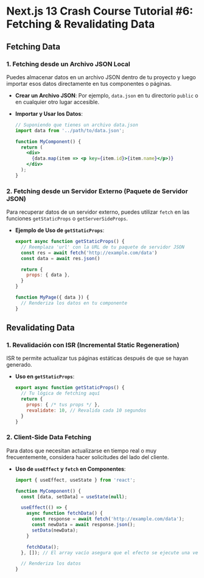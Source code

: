 # Next.js 13 Crash Course Tutorial #6: Fetching & Revalidating Data



## Fetching Data

### 1. Fetching desde un Archivo JSON Local

Puedes almacenar datos en un archivo JSON dentro de tu proyecto y luego importar esos datos directamente en tus componentes o páginas.

- **Crear un Archivo JSON**: Por ejemplo, `data.json` en tu directorio `public` o en cualquier otro lugar accesible.
- **Importar y Usar los Datos**:

  ```jsx
  // Suponiendo que tienes un archivo data.json
  import data from '../path/to/data.json';

  function MyComponent() {
    return (
      <div>
        {data.map(item => <p key={item.id}>{item.name}</p>)}
      </div>
    );
  }
  ```

### 2. Fetching desde un Servidor Externo (Paquete de Servidor JSON)

Para recuperar datos de un servidor externo, puedes utilizar `fetch` en las funciones `getStaticProps` o `getServerSideProps`.

- **Ejemplo de Uso de `getStaticProps`**:

  ```jsx
  export async function getStaticProps() {
    // Reemplaza 'url' con la URL de tu paquete de servidor JSON
    const res = await fetch('http://example.com/data')
    const data = await res.json()

    return {
      props: { data },
    }
  }

  function MyPage({ data }) {
    // Renderiza los datos en tu componente
  }
  ```

## Revalidating Data

### 1. Revalidación con ISR (Incremental Static Regeneration)

ISR te permite actualizar tus páginas estáticas después de que se hayan generado.

- **Uso en `getStaticProps`**:

  ```jsx
  export async function getStaticProps() {
    // Tu lógica de fetching aquí
    return {
      props: { /* tus props */ },
      revalidate: 10, // Revalida cada 10 segundos
    }
  }
  ```

### 2. Client-Side Data Fetching

Para datos que necesitan actualizarse en tiempo real o muy frecuentemente, considera hacer solicitudes del lado del cliente.

- **Uso de `useEffect` y `fetch` en Componentes**:

  ```jsx
  import { useEffect, useState } from 'react';

  function MyComponent() {
    const [data, setData] = useState(null);

    useEffect(() => {
      async function fetchData() {
        const response = await fetch('http://example.com/data');
        const newData = await response.json();
        setData(newData);
      }

      fetchData();
    }, []); // El array vacío asegura que el efecto se ejecute una vez

    // Renderiza los datos
  }
  ```
